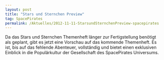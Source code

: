 ```yaml
---
layout: post
title: "Stars und Sternchen Preview"
tag: SpacePirates
permalink: /Aktuelles/2012-11-11-StarsundSternchenPreview-spacepirates
---
```


<div>
Da das Stars und Sternchen Themenheft länger zur Fertigstellung benötigt als geplant, gibt es jetzt eine Vorschau auf das kommende Themenheft. Es ist, bis auf das fehlende Abenteuer, vollständig und bietet einen exklusiven Einblick in die Populärkultur der Gesellschaft des SpacePirates Universums.

</div>
